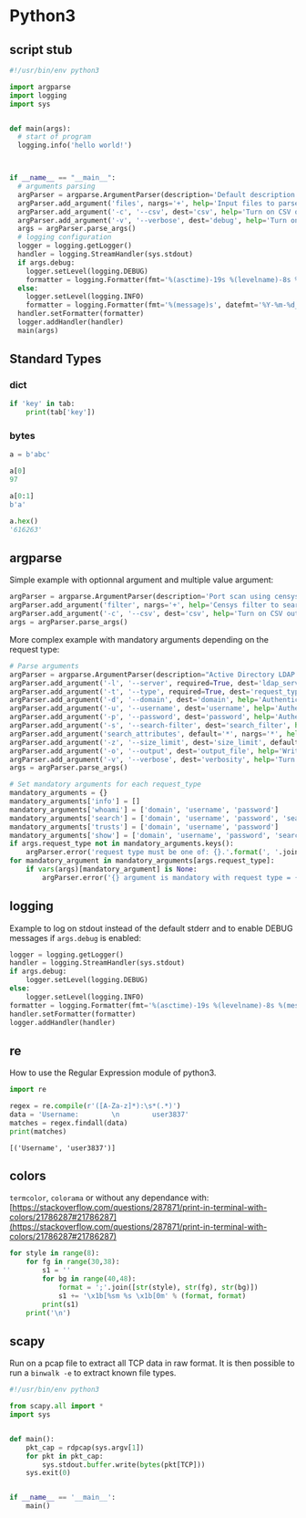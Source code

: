 # Python3

## script stub

``` python
#!/usr/bin/env python3

import argparse
import logging
import sys


def main(args):
  # start of program
  logging.info('hello world!')



if __name__ == "__main__":
  # arguments parsing
  argParser = argparse.ArgumentParser(description='Default description to replace.')
  argParser.add_argument('files', nargs='+', help='Input files to parse.')
  argParser.add_argument('-c', '--csv', dest='csv', help='Turn on CSV output', action='store_true')
  argParser.add_argument('-v', '--verbose', dest='debug', help='Turn on debugging', action='store_true')
  args = argParser.parse_args()
  # logging configuration
  logger = logging.getLogger()
  handler = logging.StreamHandler(sys.stdout)
  if args.debug:
    logger.setLevel(logging.DEBUG)
    formatter = logging.Formatter(fmt='%(asctime)-19s %(levelname)-8s %(message)s', datefmt='%Y-%m-%d_%H:%M:%S')
  else:
    logger.setLevel(logging.INFO)
    formatter = logging.Formatter(fmt='%(message)s', datefmt='%Y-%m-%d_%H:%M:%S')
  handler.setFormatter(formatter)
  logger.addHandler(handler)
  main(args)

```

## Standard Types

### dict

``` python
if 'key' in tab:
    print(tab['key'])
```

### bytes

``` python
a = b'abc'

a[0]
97

a[0:1]
b'a'

a.hex()
'616263'
```

## argparse

Simple example with optionnal argument and multiple value argument:

``` python
argParser = argparse.ArgumentParser(description='Port scan using censys database')
argParser.add_argument('filter', nargs='+', help='Censys filter to search for. Can be a list of IPs.')
argParser.add_argument('-c', '--csv', dest='csv', help='Turn on CSV output', action='store_true')
args = argParser.parse_args()
```

More complex example with mandatory arguments depending on the request type:

``` python
# Parse arguments
argParser = argparse.ArgumentParser(description="Active Directory LDAP Enumerator")
argParser.add_argument('-l', '--server', required=True, dest='ldap_server', help='IP address of the LDAP server.')
argParser.add_argument('-t', '--type', required=True, dest='request_type', help='Request type: info, whoami, search, trusts, TODO')
argParser.add_argument('-d', '--domain', dest='domain', help='Authentication account\'s FQDN. Example: "contoso.local".')
argParser.add_argument('-u', '--username', dest='username', help='Authentication account\'s username.')
argParser.add_argument('-p', '--password', dest='password', help='Authentication account\'s password.')
argParser.add_argument('-s', '--search-filter', dest='search_filter', help='Search filter (use LDAP format).')
argParser.add_argument('search_attributes', default='*', nargs='*', help='LDAP attributes to look for.')
argParser.add_argument('-z', '--size_limit', dest='size_limit', default=10, help='Size limit (default is server\'s limit).')
argParser.add_argument('-o', '--output', dest='output_file', help='Write results in specified file too.')
argParser.add_argument('-v', '--verbose', dest='verbosity', help='Turn on debug mode', action='store_true')
args = argParser.parse_args()

# Set mandatory arguments for each request_type
mandatory_arguments = {}
mandatory_arguments['info'] = []
mandatory_arguments['whoami'] = ['domain', 'username', 'password']
mandatory_arguments['search'] = ['domain', 'username', 'password', 'search_filter']
mandatory_arguments['trusts'] = ['domain', 'username', 'password']
mandatory_arguments['show'] = ['domain', 'username', 'password', 'search_filter']
if args.request_type not in mandatory_arguments.keys():
    argParser.error('request type must be one of: {}.'.format(', '.join(mandatory_arguments.keys())))
for mandatory_argument in mandatory_arguments[args.request_type]:
    if vars(args)[mandatory_argument] is None:
        argParser.error('{} argument is mandatory with request type = {}'.format(mandatory_argument, args.request_type))
```

## logging

Example to log on stdout instead of the default stderr and to enable DEBUG messages if `args.debug` is enabled:

``` python
logger = logging.getLogger()
handler = logging.StreamHandler(sys.stdout)
if args.debug:
    logger.setLevel(logging.DEBUG)
else:
    logger.setLevel(logging.INFO)
formatter = logging.Formatter(fmt='%(asctime)-19s %(levelname)-8s %(message)s', datefmt='%Y-%m-%d_%H:%M:%S')
handler.setFormatter(formatter)
logger.addHandler(handler)
```

## re

How to use the Regular Expression module of python3.

``` python
import re

regex = re.compile(r'([A-Za-z]*):\s*(.*)')
data = 'Username:        \n        user3837'
matches = regex.findall(data)
print(matches)
```

``` text
[('Username', 'user3837')]
```

## colors

`termcolor`, `colorama` or without any dependance with: [https://stackoverflow.com/questions/287871/print-in-terminal-with-colors/21786287#21786287](https://stackoverflow.com/questions/287871/print-in-terminal-with-colors/21786287#21786287)

``` python
for style in range(8):
    for fg in range(30,38):
        s1 = ''
        for bg in range(40,48):
            format = ';'.join([str(style), str(fg), str(bg)])
            s1 += '\x1b[%sm %s \x1b[0m' % (format, format)
        print(s1)
    print('\n')
```

## scapy

Run on a pcap file to extract all TCP data in raw format.
It is then possible to run a `binwalk -e` to extract known file types.

``` python
#!/usr/bin/env python3

from scapy.all import *
import sys


def main():
    pkt_cap = rdpcap(sys.argv[1])
    for pkt in pkt_cap:
        sys.stdout.buffer.write(bytes(pkt[TCP]))
    sys.exit(0)


if __name__ == '__main__':
    main()
```
